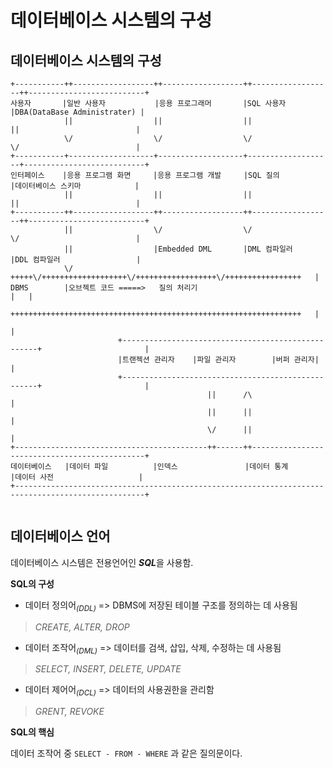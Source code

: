 # 데이터베이스 시스템의 구성

## 데이터베이스 시스템의 구성

```
+-----------++------------------++------------------++------------------++--------------------------+
사용자       |일반 사용자           |응용 프로그래머       |SQL 사용자          |DBA(DataBase Administrater) |
            ||                  ||                  ||                  ||                          |
            \/                  \/                  \/                  \/                          |
+-----------+-------------------+-------------------+-------------------+---------------------------+
인터페이스    |응용 프로그램 화면     |응용 프로그램 개발     |SQL 질의            |데이터베이스 스키마            |
            ||                  ||                  ||                  ||                          |
+-----------++------------------++------------------++------------------++--------------------------+
            ||                  \/                  \/                  \/                          |
            ||                  |Embedded DML       |DML 컴파일러         |DDL 컴파일러                 |
            \/                  +++++\/+++++++++++++++++++\/++++++++++++++++++\/+++++++++++++++++   |
DBMS        |오브젝트 코드 =====>   질의 처리기                                                      |   |
                                +++++++++++++++++++++++++++++++++++++++++++++++++++++++++++++++++   |
                                                                                                    |
                        +---------------------------------------------------+                       |
                        |트랜젝션 관리자    |파일 관리자        |버퍼 관리자|                               |
                        +---------------------------------------------------+                       |
                                            ||      /\                                              |
                                            ||      ||                                              |
                                            \/      ||                                              |
+-------------------------------------------++------++----------------------------------------------+
데이터베이스   |데이터 파일          |인덱스               |데이터 통계          |데이터 사전                   |
+---------------------------------------------------------------------------------------------------+


```


## 데이터베이스 언어

데이터베이스 시스템은 전용언어인 ***SQL***을 사용함.

**SQL의 구성**

- 데이터 정의어<sub>_(DDL)_</sub> =>  DBMS에 저장된 테이블 구조를 정의하는 데 사용됨

> _CREATE, ALTER, DROP_

- 데이터 조작어<sub>_(DML)_</sub> =>  데이터를 검색, 삽입, 삭제, 수정하는 데 사용됨

> _SELECT, INSERT, DELETE, UPDATE_

- 데이터 제어어<sub>_(DCL)_</sub> =>  데이터의 사용권한을 관리함

> _GRENT, REVOKE_

**SQL의 핵심**

데이터 조작어 중 ```SELECT - FROM - WHERE``` 과 같은 질의문이다.
